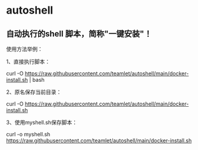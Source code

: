 # autoshell

## 自动执行的shell 脚本，简称"一键安装"！

使用方法举例：

1、直接执行脚本：

curl -O https://raw.githubusercontent.com/teamlet/autoshell/main/docker-install.sh | bash

2、原名保存当前目录：

curl -O https://raw.githubusercontent.com/teamlet/autoshell/main/docker-install.sh

3、使用myshell.sh保存脚本：

curl -o myshell.sh https://raw.githubusercontent.com/teamlet/autoshell/main/docker-install.sh
